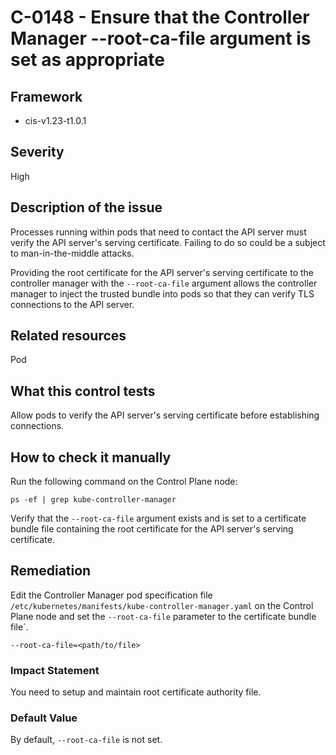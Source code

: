 # C-0148 - Ensure that the Controller Manager --root-ca-file argument is set as appropriate

## Framework
* cis-v1.23-t1.0.1
 
## Severity
High

## Description of the issue
Processes running within pods that need to contact the API server must verify the API server's serving certificate. Failing to do so could be a subject to man-in-the-middle attacks.

 Providing the root certificate for the API server's serving certificate to the controller manager with the `--root-ca-file` argument allows the controller manager to inject the trusted bundle into pods so that they can verify TLS connections to the API server.
 
## Related resources
Pod
 
## What this control tests 
Allow pods to verify the API server's serving certificate before establishing connections.
 
## How to check it manually 
Run the following command on the Control Plane node:

 
```
ps -ef | grep kube-controller-manager

```
 Verify that the `--root-ca-file` argument exists and is set to a certificate bundle file containing the root certificate for the API server's serving certificate.
 
## Remediation
Edit the Controller Manager pod specification file `/etc/kubernetes/manifests/kube-controller-manager.yaml` on the Control Plane node and set the `--root-ca-file` parameter to the certificate bundle file`.

 
```
--root-ca-file=<path/to/file>

```
 
### Impact Statement
You need to setup and maintain root certificate authority file.
 
### Default Value
By default, `--root-ca-file` is not set.
 
